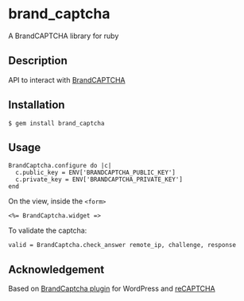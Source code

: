brand_captcha
=============

A BrandCAPTCHA library for ruby

Description
-----------

API to interact with [BrandCAPTCHA](http://www.pontamedia.com/en/brandcaptcha/)

## Installation

```
$ gem install brand_captcha
```

## Usage

```
BrandCaptcha.configure do |c|
  c.public_key = ENV['BRANDCAPTCHA_PUBLIC_KEY']
  c.private_key = ENV['BRANDCAPTCHA_PRIVATE_KEY']
end
```


On the view, inside the `<form>`
```
<%= BrandCaptcha.widget =>
```

To validate the captcha:
```
valid = BrandCaptcha.check_answer remote_ip, challenge, response
```

## Acknowledgement
Based on [BrandCaptcha plugin](http://www.pontamedia.com/en/brandcaptcha/) for WordPress and [reCAPTCHA](http://recaptcha.net)
